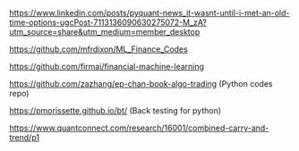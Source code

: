 
https://www.linkedin.com/posts/pyquant-news_it-wasnt-until-i-met-an-old-time-options-ugcPost-7113136090630275072-M_zA?utm_source=share&utm_medium=member_desktop

https://github.com/mfrdixon/ML_Finance_Codes

https://github.com/firmai/financial-machine-learning

https://github.com/zazhang/ep-chan-book-algo-trading (Python codes repo)

https://pmorissette.github.io/bt/ (Back testing for python)

https://www.quantconnect.com/research/16001/combined-carry-and-trend/p1
